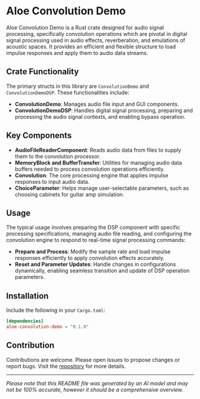 # Aloe Convolution Demo

Aloe Convolution Demo is a Rust crate designed for audio signal processing, specifically convolution operations which are pivotal in digital signal processing used in audio effects, reverberation, and emulations of acoustic spaces. It provides an efficient and flexible structure to load impulse responses and apply them to audio data streams.

## Crate Functionality

The primary structs in this library are `ConvolutionDemo` and `ConvolutionDemoDSP`. These functionalities include:

- **ConvolutionDemo**: Manages audio file input and GUI components.
- **ConvolutionDemoDSP**: Handles digital signal processing, preparing and processing the audio signal contexts, and enabling bypass operation.

## Key Components

- **AudioFileReaderComponent**: Reads audio data from files to supply them to the convolution processor.
- **MemoryBlock and BufferTransfer**: Utilities for managing audio data buffers needed to process convolution operations efficiently.
- **Convolution**: The core processing engine that applies impulse responses to input audio data.
- **ChoiceParameter**: Helps manage user-selectable parameters, such as choosing cabinets for guitar amp simulation.

## Usage

The typical usage involves preparing the DSP component with specific processing specifications, managing audio file reading, and configuring the convolution engine to respond to real-time signal processing commands:

- **Prepare and Process**: Modify the sample rate and load impulse responses efficiently to apply convolution effects accurately.
- **Reset and Parameter Updates**: Handle changes in configurations dynamically, enabling seamless transition and update of DSP operation parameters.

## Installation

Include the following in your `Cargo.toml`:

```toml
[dependencies]
aloe-convolution-demo = "0.1.0"
```

## Contribution

Contributions are welcome. Please open issues to propose changes or report bugs. Visit the [repository](https://github.com/klebs6/aloe-rs) for more details.

---

*Please note that this README file was generated by an AI model and may not be 100% accurate, however it should be a comprehensive overview.*